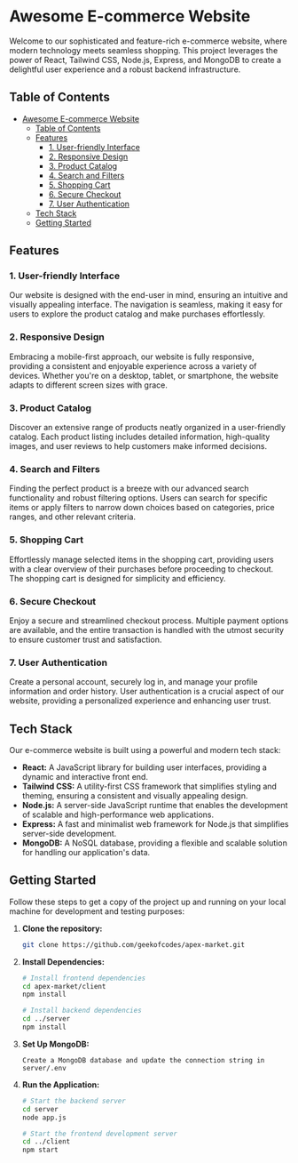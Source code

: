 # Awesome E-commerce Website

Welcome to our sophisticated and feature-rich e-commerce website, where modern technology meets seamless shopping. This project leverages the power of React, Tailwind CSS, Node.js, Express, and MongoDB to create a delightful user experience and a robust backend infrastructure.

## Table of Contents

- [Awesome E-commerce Website](#awesome-e-commerce-website)
  - [Table of Contents](#table-of-contents)
  - [Features](#features)
    - [1. User-friendly Interface](#1-user-friendly-interface)
    - [2. Responsive Design](#2-responsive-design)
    - [3. Product Catalog](#3-product-catalog)
    - [4. Search and Filters](#4-search-and-filters)
    - [5. Shopping Cart](#5-shopping-cart)
    - [6. Secure Checkout](#6-secure-checkout)
    - [7. User Authentication](#7-user-authentication)
  - [Tech Stack](#tech-stack)
  - [Getting Started](#getting-started)

## Features

### 1. User-friendly Interface

Our website is designed with the end-user in mind, ensuring an intuitive and visually appealing interface. The navigation is seamless, making it easy for users to explore the product catalog and make purchases effortlessly.

### 2. Responsive Design

Embracing a mobile-first approach, our website is fully responsive, providing a consistent and enjoyable experience across a variety of devices. Whether you're on a desktop, tablet, or smartphone, the website adapts to different screen sizes with grace.

### 3. Product Catalog

Discover an extensive range of products neatly organized in a user-friendly catalog. Each product listing includes detailed information, high-quality images, and user reviews to help customers make informed decisions.

### 4. Search and Filters

Finding the perfect product is a breeze with our advanced search functionality and robust filtering options. Users can search for specific items or apply filters to narrow down choices based on categories, price ranges, and other relevant criteria.

### 5. Shopping Cart

Effortlessly manage selected items in the shopping cart, providing users with a clear overview of their purchases before proceeding to checkout. The shopping cart is designed for simplicity and efficiency.

### 6. Secure Checkout

Enjoy a secure and streamlined checkout process. Multiple payment options are available, and the entire transaction is handled with the utmost security to ensure customer trust and satisfaction.

### 7. User Authentication

Create a personal account, securely log in, and manage your profile information and order history. User authentication is a crucial aspect of our website, providing a personalized experience and enhancing user trust.

## Tech Stack

Our e-commerce website is built using a powerful and modern tech stack:

- **React:** A JavaScript library for building user interfaces, providing a dynamic and interactive front end.
- **Tailwind CSS:** A utility-first CSS framework that simplifies styling and theming, ensuring a consistent and visually appealing design.
- **Node.js:** A server-side JavaScript runtime that enables the development of scalable and high-performance web applications.
- **Express:** A fast and minimalist web framework for Node.js that simplifies server-side development.
- **MongoDB:** A NoSQL database, providing a flexible and scalable solution for handling our application's data.

## Getting Started

Follow these steps to get a copy of the project up and running on your local machine for development and testing purposes:

1. **Clone the repository:**
   ```bash
   git clone https://github.com/geekofcodes/apex-market.git
   ```
2. **Install Dependencies:**
   ```bash
   # Install frontend dependencies
   cd apex-market/client
   npm install

   # Install backend dependencies
   cd ../server
   npm install
   ```
3. **Set Up MongoDB:**
    ```
    Create a MongoDB database and update the connection string in server/.env
    ```
4. **Run the Application:**
    ```bash
    # Start the backend server
    cd server
    node app.js

    # Start the frontend development server
    cd ../client
    npm start
    ```
